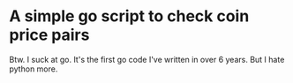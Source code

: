 # A simple go script to check coin price pairs

Btw. I suck at go. It's the first go code I've written in over 6 years. But I hate python more.
